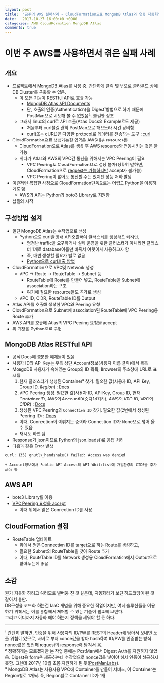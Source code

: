 ```yaml
---
layout: post
title:  "금주의 AWS 실패사례 - CloudFormation으로 MongoDB Atlas와 연동 자동화"
date:   2017-10-27 16:00:00 +0900
categories: AWS CloudFormation MongoDB Atlas
comments: true
---
```

# 이번 주 AWS를 사용하면서 겪은 실패 사례

## 개요
  * 프로젝트에서 MongoDB Atlas를 사용 중. 간단하게 클릭 몇 번으로 클라우드 상에 DB Cluster를 구축할 수 있음.
    + 이 모든 기능이 RESTful API로 호출 가능
      - [MongoDB Atlas API Documents][mongodb-atlas-reference]
      - 단, 호출의 인증(Authentication)을 Digest&sup1;방법으로 하기 때문에 PostMan으로 시도해 볼 수 없었음&sup2;. 불길한 징조
    + 그래서 linux의 curl로 API 호출(Atlas Docs의 Example로도 제공)
      - 처음부터 curl쓸걸 괜히 PostMan으로 해보느라 시간 낭비함
      - curl(또는 cURL)은 다양한 protocol로 데이터를 전송하는 도구 : [curl][curl]
  * CloudFormation으로 생성가능한 영역은 AWS내부 resource뿐
    + CloudFormation으로 Atlas를 생성 후 AWS resource와 연동시키는 것은 불가능
    + 게다가 Atlas와 AWS의 VPC간 통신을 위해서는 VPC Peering이 필요
      - VPC Peering도 CloudFormation으로 설정 불가(정확히 말하면, CloudFormation으로 [request는 가능하지만][aws-cloudformation-vpc-peering] accept가 불가능)
      - VPC Peering이 없어도 통신할 수는 있지만 성능 저하 발생
  * 이런저런 복잡한 사정으로 CloudFormation단독으로는 어렵고 Python을 이용하기로 함
    + AWS의 API는 Python의 boto3 Library로 지원함
  * 삽질의 시작

## 구성방법 설계
  * 일단 MongoDB Atlas는 수작업으로 생성
    + Python으로 curl을 통해 API호출하여 클러스터를 생성해도 되지만,
      - 엄청난 traffic을 요구하거나 실제 운영을 위한 클러스터가 아니라면 클러스터 1개로 database이름만 바꿔서 여럿이서 사용하고자 함
      - 즉, 매번 생성할 필요가 별로 없음
      - [Python으로 curl호출 방법][python-call-curl]
  * CloudFormation으로 VPC및 Network 생성
    + VPC -> Route -> RouteTable -> Subnet 등
      - RouteTable에 Route를 만들어 넣고, RouteTable을 Subnet에 association하는 구조
      - 여기에 필요한 resource들도 추가로 생성
    + VPC ID, CIDR, RouteTable ID를 Output
  * Atlas API를 호출해 생성한 VPC와 Peering 요청
  * CloudFormation으로 Subnet에 association된 RouteTable에 VPC Peering용 Route 추가
  * AWS API를 호출해 Atlas의 VPC Peering 요청을 accept
  * 위 과정을 Python으로 구현

## MongoDB Atlas RESTful API
  * 공식 Docs에 충분한 예제들이 있음
  * 사용자 ID와 API Key는 우측 상단 Account정보(사용자 이름 클릭)에서 획득
  * MongoDB 사용자가 속해있는 Group의 ID 획득, Browser의 주소창에 URL로 표시됨  
    1. 현재 클러스터가 생성된 Container&sup3; 찾기. 필요한 값(사용자 ID, API Key, Group ID, *Region*) : [Docs][mongodb-atlas-get-container-id]
    2. VPC Peering 생성. 필요한 값(사용자 ID, API Key, Group ID, 현재 *Container ID*, AWS의 AccountID(숫자14자리), AWS의 *VPC ID*, VPC의 *CIDR*) : [Docs][mongodb-atlas-vpc-peering]
    3. 생성된 VPC Peering의 `Connection ID` 찾기. 필요한 값(2번에서 생성된 Peering ID) : [Docs][mongodb-atlas-get-connection]
      - 이때, Connection이 이뤄지는 중이라 Connection ID가 None으로 넘어 올 수 있음
      - 재시도 하면 됨
  * Response가 json이므로 Python의 json.loads()로 응답 처리
  * 다음과 같은 Error 발생
  ```
  curl: (35) gnutls_handshake() failed: Access was denied
  ```
    + Account정보에서 Public API Access의 API Whitelist에 개발환경의 CIDR을 추가해야 함

## AWS API
  * boto3 Library를 이용
  * [VPC Peering 요청을 accept][boto3-accept-peering]
    + 이때 위에서 얻은 Connection ID를 사용

## CloudFormation 설정
  * RouteTable 업데이트
    + 위에서 얻은 Connection ID를 target으로 하는 Route를 생성하고,
    + 필요한 Subnet의 RouteTable을 찾아 Route 추가
    + 이때, RouteTable ID를 Network 생성용 CloudFormation에서 Output으로 받아두는게 좋음

## 소감
뭔가 자동화 하려고 여러모로 발버둥 친 것 같은데, 자동화라기 보단 하드코딩이 된 것 같아서 불만.  
DB구성을 코드화 하는건 IaaC 개념을 위해 중요한 작업이지만, 여러 솔루션들을 이용하기 위해서는 이를 통합해서 제어할 수 있는 기술이 필요해 보인다.  
그리고 어디까지 자동화 해야 하는지 정책을 세워야 할 듯 하다.

---
&sup1; 간단히 말하면, 인증을 위해 사용자의 ID/PW를 REST의 Header에 담아서 보내면 노출 위험이 있므로, 서버로 부터 nonce값을 받아 hash하여 ID/PW를 인증받는 방식. nonce값은 첫번째 request의 response에 담겨서 옴.  
&sup2; 정확하게는 모르겠지만 본 작업 중에는 PostMan에서 Digest Auth를 지원하지 않았음. Digest용 form은 제공하는데 수작업으로 nonce값을 넣어야 헤서 인증이 성공하지 못함.  그런데 2017년 10월 초쯤 지원하게 된 듯([PostManLabs][postman-digest-authentication]).  
&sup3; MongoDB Atlas는 사용자용 VPC에 Container를 만들어 서비스, 이 Container는 Region별로 1개씩.  즉, Region별로 Container ID가 1개  

[postman-digest-authentication]: https://github.com/postmanlabs/postman-app-support/issues/3017
[curl]: https://curl.haxx.se/docs/manpage.html
[aws-cloudformation-vpc-peering]: http://docs.aws.amazon.com/AWSCloudFormation/latest/UserGuide/aws-resource-ec2-vpcpeeringconnection.html
[mongodb-atlas-reference]: https://docs.atlas.mongodb.com/configure-api-access/
[python-call-curl]: https://stackoverflow.com/questions/43975423/running-curl-command-in-python
[mongodb-atlas-vpc-peering]: https://docs.atlas.mongodb.com/reference/api/vpc-create-peering-connection/
[mongodb-atlas-get-container-id]: https://docs.atlas.mongodb.com/reference/api/vpc-get-containers-list/
[mongodb-atlas-get-connection]: https://docs.atlas.mongodb.com/reference/api/vpc-get-connection/
[boto3-accept-peering]: http://boto3.readthedocs.io/en/latest/reference/services/ec2.html#vpcpeeringconnection
